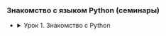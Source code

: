 ### Знакомство с языком Python (семинары)

- <details><summary>Урок 1. Знакомство с Python</summary>

	Напишите программу, которая:
	- [Работа во время семинара](https://github.com/crasher307/python/blob/master/lesson1/work)
		- [pr1](https://github.com/crasher307/python/blob/master/lesson1/work/pr1/Program.cs) - принимает на вход два числа и проверяет, является ли одно число квадратом другого.
		- [pr2](https://github.com/crasher307/python/blob/master/lesson1/work/pr2/Program.cs) - на вход принимает 5 чисел и находит максимальное из них.
		- [pr3](https://github.com/crasher307/python/blob/master/lesson1/work/pr3/Program.cs) - будет на вход принимать число N и выводить числа от -N до N.
		- [pr4](https://github.com/crasher307/python/blob/master/lesson1/work/pr4/Program.cs) - будет принимать на вход дробь и показывать первую цифру дробной части числа.
		- [pr5](https://github.com/crasher307/python/blob/master/lesson1/work/pr5/Program.cs) - принимает на вход число и проверяет, кратно ли оно 5 и 10 или 15, но не 30.
	- [Домашнее задание](https://github.com/crasher307/python/blob/master/lesson2/homework)
		- [pr1](https://github.com/crasher307/python/blob/master/lesson2/homework/pr1/Program.cs) - принимает на вход цифру, обозначающую день недели, и проверяет, является ли этот день выходным.
		- [pr2](https://github.com/crasher307/python/blob/master/lesson2/homework/pr2/Program.cs) - проверяет истинность утверждения ¬(X ⋁ Y ⋁ Z) = ¬X ⋀ ¬Y ⋀ ¬Z (расшифровка этого выражения not (X or Y or Z = not X and not Y and not Z) для всех значений предикат.
		- [pr3](https://github.com/crasher307/python/blob/master/lesson2/homework/pr3/Program.cs) - принимает на вход координаты точки (X и Y), причём X ≠ 0 и Y ≠ 0 и выдаёт номер четверти плоскости, в которой находится эта точка.
		- [pr4](https://github.com/crasher307/python/blob/master/lesson2/homework/pr4/Program.cs) - по заданному номеру четверти, показывает диапазон возможных координат точек в этой четверти (x и y).
		- [pr5](https://github.com/crasher307/python/blob/master/lesson2/homework/pr5/Program.cs) - принимает на вход координаты двух точек и находит расстояние между ними в 2D пространстве.
	</details>
